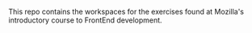 This repo contains the workspaces for the exercises found at Mozilla's introductory course to FrontEnd development.